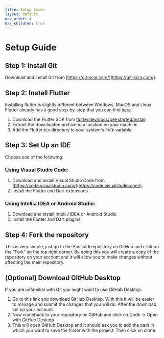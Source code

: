 ```yaml
---
title: Setup Guide
layout: default
nav_order: 4
has_children: true
---
```

# Setup Guide

## Step 1: Install Git

Download and install Git from [https://git-scm.com/](https://git-scm.com/).

## Step 2: Install Flutter

Installing flutter is slightly different between Windows, MacOS and Linux. Flutter already has a good step-by-step that you can find [here](https://docs.flutter.dev/get-started/install)

1. Download the Flutter SDK from [flutter.dev/docs/get-started/install](https://flutter.dev/docs/get-started/install).
2. Extract the downloaded archive to a location on your machine.
3. Add the Flutter `bin` directory to your system's `PATH` variable.

## Step 3: Set Up an IDE

Choose one of the following:

### Using Visual Studio Code:

1. Download and install Visual Studio Code from [https://code.visualstudio.com/](https://code.visualstudio.com/).
2. Install the Flutter and Dart extensions.

### Using IntelliJ IDEA or Android Studio:

1. Download and install IntelliJ IDEA or Android Studio.
2. Install the Flutter and Dart plugins.

## Step 4: Fork the repository

This is very simple, just go to the Sossoldi repository on GitHub and click on the “Fork” on the top right corner. By doing this you will create a copy of the repository on your account and it will allow you to make changes without affecting the main repository.

## (Optional) Download GitHub Desktop

If you are unfamiliar with Git you might want to use GitHub Desktop.

1. Go to this link and download GitHub Desktop. With this it will be easier to manage and submit the changes that you will do. After the download, set up your account.
2. Now comeback to your repository on GitHub and click on Code -> Open with GitHub Desktop
3. This will open GitHub Desktop and it should ask you to add the path in which you want to save the folder with the project. Then click on clone.
